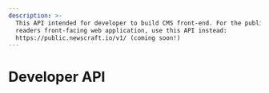 ```yaml
---
description: >-
  This API intended for developer to build CMS front-end. For the public /
  readers front-facing web application, use this API instead:
  https://public.newscraft.io/v1/ (coming soon!)
---
```


# Developer API



